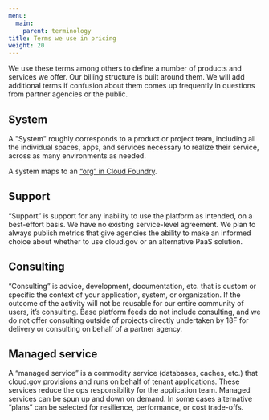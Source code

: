 ```yaml
---
menu:
  main:
    parent: terminology
title: Terms we use in pricing
weight: 20
---
```


We use these terms among others to define a number of products and services we offer. Our billing structure is built around them. We will add additional terms if confusion about them comes up frequently in questions from partner agencies or the public.

## System

A "System" roughly corresponds to a product or project team, including all the individual spaces, apps, and services necessary to realize their service, across as many environments as needed.

A system maps to an [“org” in Cloud Foundry](http://docs.cloudfoundry.org/concepts/roles.html#orgs).

## Support

“Support” is support for any inability to use the platform as intended, on a best-effort basis. We have no existing service-level agreement. We plan to always publish metrics that give agencies the ability to make an informed choice about whether to use cloud.gov or an alternative PaaS solution.

## Consulting

“Consulting” is advice, development, documentation, etc. that is custom or specific the context of your application, system, or organization. If the outcome of the activity will not be reusable for our entire community of users, it’s consulting. Base platform feeds do not include consulting, and we do not offer consulting outside of projects directly undertaken by 18F for delivery or consulting on behalf of a partner agency.

## Managed service

A “managed service” is a commodity service (databases, caches, etc.) that cloud.gov provisions and runs on behalf of tenant applications. These services reduce the ops responsibility for the application team. Managed services can be spun up and down on demand. In some cases alternative “plans” can be selected for resilience, performance, or cost trade-offs.
